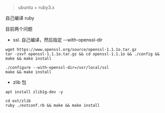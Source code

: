 > ubuntu + ruby3.x

自己编译 ruby

目前两个问题

- ssl. 自己编译，然后指定 --with-openssl-dir

```shell
wget https://www.openssl.org/source/openssl-1.1.1o.tar.gz
tar -zxvf openssl-1.1.1o.tar.gz && cd openssl-1.1.1o && ./config && make && make install

./configure --with-openssl-dir=/usr/local/ssl
make && make install
```

- zlib 包

```shell
apt install zlib1g-dev -y

cd ext/zlib
ruby ./extconf.rb && make && make install
```